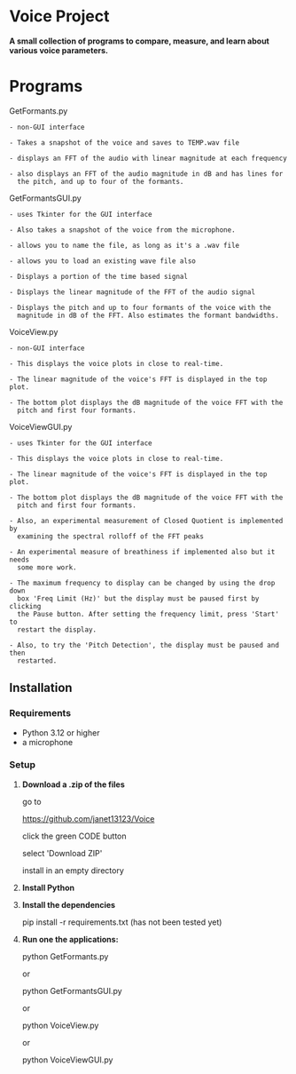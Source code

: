 # Voice Project

**A small collection of programs to compare, measure, and  learn about various voice parameters.**

# Programs #

GetFormants.py

    - non-GUI interface

    - Takes a snapshot of the voice and saves to TEMP.wav file

    - displays an FFT of the audio with linear magnitude at each frequency

    - also displays an FFT of the audio magnitude in dB and has lines for 
      the pitch, and up to four of the formants.

GetFormantsGUI.py

    - uses Tkinter for the GUI interface

    - Also takes a snapshot of the voice from the microphone.

    - allows you to name the file, as long as it's a .wav file

    - allows you to load an existing wave file also

    - Displays a portion of the time based signal

    - Displays the linear magnitude of the FFT of the audio signal

    - Displays the pitch and up to four formants of the voice with the
      magnitude in dB of the FFT. Also estimates the formant bandwidths.

VoiceView.py

    - non-GUI interface

    - This displays the voice plots in close to real-time.

    - The linear magnitude of the voice's FFT is displayed in the top plot.

    - The bottom plot displays the dB magnitude of the voice FFT with the
      pitch and first four formants.

VoiceViewGUI.py

    - uses Tkinter for the GUI interface

    - This displays the voice plots in close to real-time.

    - The linear magnitude of the voice's FFT is displayed in the top plot.

    - The bottom plot displays the dB magnitude of the voice FFT with the
      pitch and first four formants.

    - Also, an experimental measurement of Closed Quotient is implemented by 
      examining the spectral rolloff of the FFT peaks

    - An experimental measure of breathiness if implemented also but it needs
      some more work.

    - The maximum frequency to display can be changed by using the drop down
      box 'Freq Limit (Hz)' but the display must be paused first by clicking
      the Pause button. After setting the frequency limit, press 'Start' to 
      restart the display.

    - Also, to try the 'Pitch Detection', the display must be paused and then
      restarted.
    
## Installation

### Requirements
- Python 3.12 or higher
- a microphone

### Setup

1. **Download a .zip of the files**

    go to
 
    https://github.com/janet13123/Voice
    
    click the green CODE button 
    
    select 'Download ZIP'
    
    install in an empty directory

2. **Install Python**

3. **Install the dependencies**

    pip install -r requirements.txt (has not been tested yet)

3. **Run one the applications:**

    python GetFormants.py
 
    or
 
    python GetFormantsGUI.py
 
    or
 
    python VoiceView.py
 
    or
 
    python VoiceViewGUI.py

